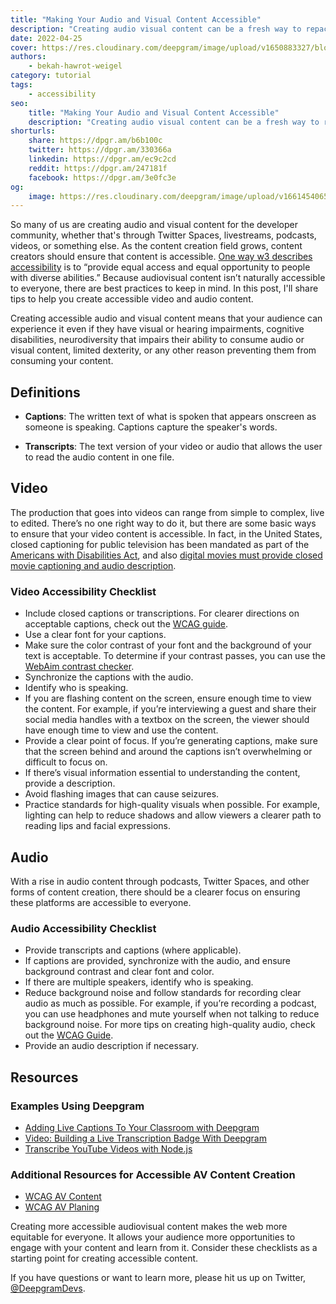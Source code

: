 ```yaml
---
title: "Making Your Audio and Visual Content Accessible"
description: "Creating audio visual content can be a fresh way to repackage your written developer content, but it’s important to make sure your content is accessible."
date: 2022-04-25
cover: https://res.cloudinary.com/deepgram/image/upload/v1650883327/blog/2022/04/making-your-audiovisual-content-accessible/Making-Your-AV-Content-Accessible%402x.png
authors:
    - bekah-hawrot-weigel
category: tutorial
tags:
    - accessibility
seo:
    title: "Making Your Audio and Visual Content Accessible"
    description: "Creating audio visual content can be a fresh way to repackage your written developer content, but it’s important to make sure your content is accessible."
shorturls:
    share: https://dpgr.am/b6b100c
    twitter: https://dpgr.am/330366a
    linkedin: https://dpgr.am/ec9c2cd
    reddit: https://dpgr.am/247181f
    facebook: https://dpgr.am/3e0fc3e
og:
    image: https://res.cloudinary.com/deepgram/image/upload/v1661454065/blog/making-your-audiovisual-content-accessible/ograph.png
---
```


So many of us are creating audio and visual content for the developer community, whether that's through Twitter Spaces, livestreams, podcasts, videos, or something else. As the content creation field grows, content creators should ensure that content is accessible. [One way w3 describes accessibility](https://www.w3.org/standards/webdesign/) is to “provide equal access and equal opportunity to people with diverse abilities.” Because audiovisual content isn’t naturally accessible to everyone, there are best practices to keep in mind. In this post, I'll share tips to help you create accessible video and audio content.

Creating accessible audio and visual content means that your audience can experience it even if they have visual or hearing impairments, cognitive disabilities, neurodiversity that impairs their ability to consume audio or visual content, limited dexterity, or any other reason preventing them from consuming your content.

## Definitions

*   **Captions**: The written text of what is spoken that appears onscreen as someone is speaking. Captions capture the speaker's words.

*   **Transcripts**: The text version of your video or audio that allows the user to read the audio content in one file.

## Video

The production that goes into videos can range from simple to complex, live to edited. There’s no one right way to do it, but there are some basic ways to ensure that your video content is accessible. In fact, in the United States, closed captioning for public television has been mandated as part of the [Americans with Disabilities Act](https://www.ada.gov/), and also [digital movies must provide closed movie captioning and audio description](https://www.ada.gov/regs2016/final_ra_movie_captioning.html).

### Video Accessibility Checklist

*   Include closed captions or transcriptions. For clearer directions on acceptable captions, check out the [WCAG guide](https://www.w3.org/TR/WCAG21/#captions-prerecorded).
*   Use a clear font for your captions.
*   Make sure the color contrast of your font and the background of your text is acceptable. To determine if your contrast passes, you can use the [WebAim contrast checker](https://webaim.org/resources/contrastchecker/).
*   Synchronize the captions with the audio.
*   Identify who is speaking.
*   If you are flashing content on the screen, ensure enough time to view the content. For example, if you’re interviewing a guest and share their social media handles with a textbox on the screen, the viewer should have enough time to view and use the content.
*   Provide a clear point of focus. If you’re generating captions, make sure that the screen behind and around the captions isn’t overwhelming or difficult to focus on.
*   If there’s visual information essential to understanding the content, provide a description.
*   Avoid flashing images that can cause seizures.
*   Practice standards for high-quality visuals when possible. For example, lighting can help to reduce shadows and allow viewers a clearer path to reading lips and facial expressions.

## Audio

With a rise in audio content through podcasts, Twitter Spaces, and other forms of content creation, there should be a clearer focus on ensuring these platforms are accessible to everyone.

### Audio Accessibility Checklist

*   Provide transcripts and captions (where applicable).
*   If captions are provided, synchronize with the audio, and ensure background contrast and clear font and color.
*   If there are multiple speakers, identify who is speaking.
*   Reduce background noise and follow standards for recording clear audio as much as possible. For example, if you’re recording a podcast, you can use headphones and mute yourself when not talking to reduce background noise. For more tips on creating high-quality audio, check out the [WCAG Guide](https://www.w3.org/WAI/media/av/av-content/#create-high-quality-audio--recording-setup).
*   Provide an audio description if necessary.

## Resources

### Examples Using Deepgram

*   [Adding Live Captions To Your Classroom with Deepgram](https://sweet-pie-c52a63-blog.netlify.app/classroom-captioner/)
*   [Video: Building a Live Transcription Badge With Deepgram](https://sweet-pie-c52a63-blog.netlify.app/live-transcription-badge-video/)
*   [Transcribe YouTube Videos with Node.js](https://sweet-pie-c52a63-blog.netlify.app/transcribe-youtube-videos-nodejs/)

### Additional Resources for Accessible AV Content Creation

*   [WCAG AV Content](https://www.w3.org/WAI/media/av/)
*   [WCAG AV Planing](https://www.w3.org/WAI/media/av/planning/)

Creating more accessible audiovisual content makes the web more equitable for everyone. It allows your audience more opportunities to engage with your content and learn from it. Consider these checklists as a starting point for creating accessible content.

If you have questions or want to learn more, please hit us up on Twitter, [@DeepgramDevs](https://twitter.com/deepgramdevs).

        